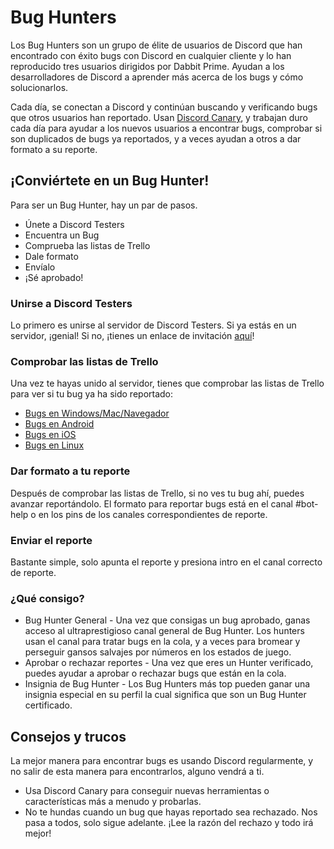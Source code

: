 <!-- TITLE: [ES] Bug Hunters (Cazadores de bugs) -->
<!-- SUBTITLE: Ayudando a los desarrolladores de discord a gestionar los reportes de bugs y solucionarlos -->
# Bug Hunters
Los Bug Hunters son un grupo de élite de usuarios de Discord que han encontrado con éxito bugs con Discord en cualquier cliente y lo han reproducido tres usuarios dirigidos por Dabbit Prime. Ayudan a los desarrolladores de Discord a aprender más acerca de los bugs y cómo solucionarlos.

Cada día, se conectan a Discord y continúan buscando y verificando bugs que otros usuarios han reportado. Usan [Discord Canary](/canary), y trabajan duro cada día para ayudar a los nuevos usuarios a encontrar bugs, comprobar si son duplicados de bugs ya reportados, y a veces ayudan a otros a dar formato a su reporte.

## ¡Conviértete en un Bug Hunter!
Para ser un Bug Hunter, hay un par de pasos.

* Únete a Discord Testers
* Encuentra un Bug
* Comprueba las listas de Trello
* Dale formato
* Envíalo
* ¡Sé aprobado!

### Unirse a Discord Testers
Lo primero es unirse al servidor de Discord Testers. Si ya estás en un servidor, ¡genial! Si no, ¡tienes un enlace de invitación [aquí](http://discord.gg/discord-testers)!

### Comprobar las listas de Trello
Una vez te hayas unido al servidor, tienes que comprobar las listas de Trello para ver si tu bug ya ha sido reportado:
* [Bugs en Windows/Mac/Navegador](https://trello.com/b/AExxR9lU/canary-bugs)
* [Bugs en Android](https://trello.com/b/Vqrkz3KO/android-beta-bugs)
* [Bugs en iOS](https://trello.com/b/vLPlnX60/ios-testflight-bugs)
* [Bugs en Linux](https://trello.com/b/UyU76Esh/linux-bugs)

### Dar formato a tu reporte
Después de comprobar las listas de Trello, si no ves tu bug ahí, puedes avanzar reportándolo. El formato para reportar bugs está en el canal #bot-help o en los pins de los canales correspondientes de reporte.

### Enviar el reporte
Bastante simple, solo apunta el reporte y presiona intro en el canal correcto de reporte.

### ¿Qué consigo?
* Bug Hunter General - Una vez que consigas un bug aprobado, ganas acceso al ultraprestigioso canal general de Bug Hunter. Los hunters usan el canal para tratar bugs en la cola, y a veces para bromear y perseguir gansos salvajes  por números en los estados de juego.
* Aprobar o rechazar reportes - Una vez que eres un Hunter verificado, puedes ayudar a aprobar o rechazar bugs que están en la cola.
* Insignia de Bug Hunter - Los Bug Hunters más top pueden ganar una insignia especial en su perfil la cual significa que son un Bug Hunter certificado.

## Consejos y trucos
La mejor manera para encontrar bugs es usando Discord regularmente, y no salir de esta manera para encontrarlos, alguno vendrá a ti. 
* Usa Discord Canary para conseguir nuevas herramientas o características más a menudo y probarlas. 
* No te hundas cuando un bug que hayas reportado sea rechazado. Nos pasa a todos, solo sigue adelante. ¡Lee la razón del rechazo y todo irá mejor!
